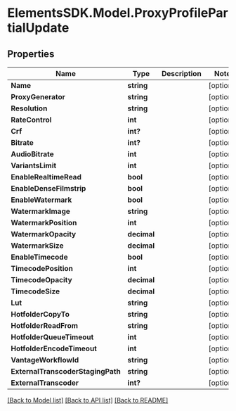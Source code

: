 # ElementsSDK.Model.ProxyProfilePartialUpdate

## Properties

Name | Type | Description | Notes
------------ | ------------- | ------------- | -------------
**Name** | **string** |  | [optional] 
**ProxyGenerator** | **string** |  | [optional] 
**Resolution** | **string** |  | [optional] 
**RateControl** | **int** |  | [optional] 
**Crf** | **int?** |  | [optional] 
**Bitrate** | **int?** |  | [optional] 
**AudioBitrate** | **int** |  | [optional] 
**VariantsLimit** | **int** |  | [optional] 
**EnableRealtimeRead** | **bool** |  | [optional] 
**EnableDenseFilmstrip** | **bool** |  | [optional] 
**EnableWatermark** | **bool** |  | [optional] 
**WatermarkImage** | **string** |  | [optional] 
**WatermarkPosition** | **int** |  | [optional] 
**WatermarkOpacity** | **decimal** |  | [optional] 
**WatermarkSize** | **decimal** |  | [optional] 
**EnableTimecode** | **bool** |  | [optional] 
**TimecodePosition** | **int** |  | [optional] 
**TimecodeOpacity** | **decimal** |  | [optional] 
**TimecodeSize** | **decimal** |  | [optional] 
**Lut** | **string** |  | [optional] 
**HotfolderCopyTo** | **string** |  | [optional] 
**HotfolderReadFrom** | **string** |  | [optional] 
**HotfolderQueueTimeout** | **int** |  | [optional] 
**HotfolderEncodeTimeout** | **int** |  | [optional] 
**VantageWorkflowId** | **string** |  | [optional] 
**ExternalTranscoderStagingPath** | **string** |  | [optional] 
**ExternalTranscoder** | **int?** |  | [optional] 

[[Back to Model list]](../README.md#documentation-for-models) [[Back to API list]](../README.md#documentation-for-api-endpoints) [[Back to README]](../README.md)

